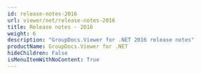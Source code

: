 ```yaml
---
id: release-notes-2016
url: viewer/net/release-notes-2016
title: Release notes - 2016
weight: 6
description: "GroupDocs.Viewer for .NET 2016 release notes"
productName: GroupDocs.Viewer for .NET
hideChildren: False
isMenuItemWithNoContent: True
---
```

